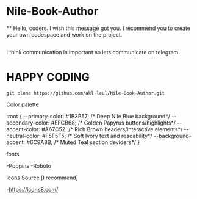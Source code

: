 # Nile-Book-Author

** Hello, coders. I wish this message got you. I recommend you to create your own codespace and work on the project.
##
I think communication is important so lets communicate on telegram.
##
# HAPPY CODING

``
git clone https://github.com/akl-leul/Nile-Book-Author.git
``

Color palette

:root {
  --primary-color: #1B3B57; /* Deep Nile Blue background*/
  --secondary-color: #EFCB68; /* Golden Papyrus buttons/highlights*/
  --accent-color: #A67C52; /* Rich Brown headers/interactive elements*/
  --neutral-color: #F5F5F5; /* Soft Ivory text and readability*/
  --background-accent: #6C9A8B; /* Muted Teal section deviders*/
} 

fonts 

<link rel="preconnect" href="https://fonts.googleapis.com">
<link rel="preconnect" href="https://fonts.gstatic.com" crossorigin>
<link href="https://fonts.googleapis.com/css2?family=Poppins:ital,wght@0,100;0,200;0,300;0,400;0,500;0,600;0,700;0,800;0,900;1,100;1,200;1,300;1,400;1,500;1,600;1,700;1,800;1,900&display=swap" rel="stylesheet">

-Poppins 
-Roboto

Icons Source [I recommend]

-https://icons8.com/